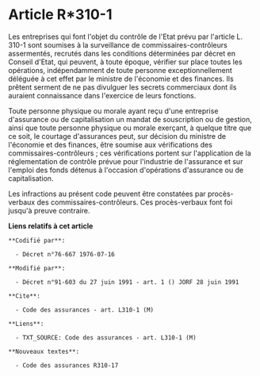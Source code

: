 # Article R*310-1

Les entreprises qui font l'objet du contrôle de l'Etat prévu par l'article L. 310-1 sont soumises à la surveillance de
commissaires-contrôleurs assermentés, recrutés dans les conditions déterminées par décret en Conseil d'Etat, qui peuvent, à
toute époque, vérifier sur place toutes les opérations, indépendamment de toute personne exceptionnellement déléguée à cet
effet par le ministre de l'économie et des finances. Ils prêtent serment de ne pas divulguer les secrets commerciaux dont ils
auraient connaissance dans l'exercice de leurs fonctions.

Toute personne physique ou morale ayant reçu d'une entreprise d'assurance ou de capitalisation un mandat de souscription ou
de gestion, ainsi que toute personne physique ou morale exerçant, à quelque titre que ce soit, le courtage d'assurances peut,
sur décision du ministre de l'économie et des finances, être soumise aux vérifications des commissaires-contrôleurs ; ces
vérifications portent sur l'application de la réglementation de contrôle prévue pour l'industrie de l'assurance et sur
l'emploi des fonds détenus à l'occasion d'opérations d'assurance ou de capitalisation.

Les infractions au présent code peuvent être constatées par procès-verbaux des commissaires-contrôleurs. Ces procès-verbaux
font foi jusqu'à preuve contraire.

**Liens relatifs à cet article**

	**Codifié par**:

	  - Décret n°76-667 1976-07-16

	**Modifié par**:

	  - Décret n°91-603 du 27 juin 1991 - art. 1 () JORF 28 juin 1991

	**Cite**:

	  - Code des assurances - art. L310-1 (M)

	**Liens**:

	  - TXT_SOURCE: Code des assurances - art. L310-1 (M)

	**Nouveaux textes**:

	  - Code des assurances R310-17
